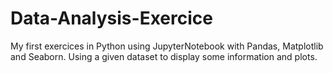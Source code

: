 # Data-Analysis-Exercice

My first exercices in Python using JupyterNotebook with Pandas, Matplotlib and Seaborn.
Using a given dataset to display some information and plots.
